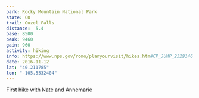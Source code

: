 ```yaml
---
park: Rocky Mountain National Park
state: CO
trail: Ouzel Falls
distance:  5.4
base: 8500
peak: 9460
gain: 960
activity: hiking
info: https://www.nps.gov/romo/planyourvisit/hikes.htm#CP_JUMP_2329146
date: 2016-11-12
lat: "40.211785"
lon: "-105.5532404"
---
```

First hike with Nate and Annemarie
